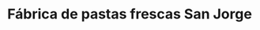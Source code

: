---
title: "Fábrica de pastas frescas San Jorge"
url: /parque-san-martin/fabrica-de-pastas-frescas-san-jorge/
shop: pasta
---